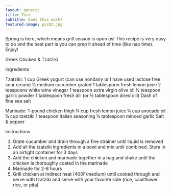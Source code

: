 ```yaml
---
layout: generic
title: Test
subtitle: Does this work?
featured-image: pic03.jpg
---		
```


Spring is here, which means grill season is upon us! This recipe is very easy to do and the best part is you can prep it ahead of time (like nap time). Enjoy!

Greek Chicken & Tzatziki

Ingredients

Tzatziki:
1 cup Greek yogurt (can use nondairy or I have used lactose free sour cream)
½ medium cucumber grated
1 tablespoon fresh lemon juice
2 teaspoons white wine vinegar
1 teaspoon extra virgin olive oil
½ teaspoon garlic powder
1 tablespoon fresh dill (or ½ tablespoon dried dill)
Dash of fine sea salt

Marinade:
1-pound chicken thigh
¼ cup fresh lemon juice
¼ cup avocado oil
¼ cup tzatziki
1 teaspoon Italian seasoning
½ tablespoon minced garlic
Salt & pepper

Instructions
1. Grate cucumber and drain through a fine strainer until liquid is removed
2. Add all the tzatziki ingredients in a bowl and mix until combined. Store in an airtight container for 3 days
3. Add the chicken and marinade together in a bag and shake until the chicken is thoroughly coated in the marinade
4. Marinade for 2-8 hours
5. Grill chicken at indirect heat (400F/medium) until cooked through and serve with tzatziki and serve with your favorite side (rice, cauliflower rice, or pita)
